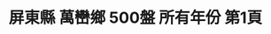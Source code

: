 ---
title: "屏東縣 萬巒鄉 500盤 所有年份 第1頁"
description: "屏東縣 萬巒鄉 500盤 所有年份 獲獎餐廳 第1頁"
keywords:
  - 美食競賽
  - 台灣美食
  - 美食精選
datePublished: "2025-06-30"
dateModified: "2025-07-04"
city: "屏東縣"
district: "萬巒鄉"
award: "500盤"
year: "所有年份"
page: 1
count: 1

restaurants:
  - name: "海鴻飯店"
    city: "屏東縣"
    district: "萬巒鄉"
    address: "屏東縣萬巒鄉民和路16號"
    phone: "087811220"
    geo: "22.574188019977104, 120.56909577131485"
    link: "屏東縣/萬巒鄉/海鴻飯店"
    google_map: "https://maps.app.goo.gl/TxLCA4vi31KcUvas5"
    footinder: "https://footinder.com.tw/%E5%B1%8F%E6%9D%B1%E7%B8%A3%E8%90%AC%E5%B7%92%E9%84%89/2842/"
    award:
    - name: "500盤"
      year: "2024"
---
